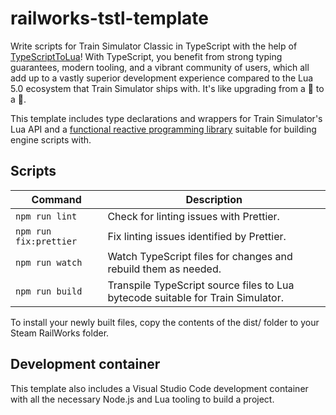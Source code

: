 # railworks-tstl-template

Write scripts for Train Simulator Classic in TypeScript with the help of [TypeScriptToLua](https://typescripttolua.github.io/)! With TypeScript, you benefit from strong typing guarantees, modern tooling, and a vibrant community of users, which all add up to a vastly superior development experience compared to the Lua 5.0 ecosystem that Train Simulator ships with. It's like upgrading from a 🚂 to a 🚅.

This template includes type declarations and wrappers for Train Simulator's Lua API and a [functional reactive programming library](https://github.com/santoshrajan/frpjs) suitable for building engine scripts with.

## Scripts

| Command | Description |
| --- | --- |
| `npm run lint` | Check for linting issues with Prettier. |
| `npm run fix:prettier` | Fix linting issues identified by Prettier. |
| `npm run watch` | Watch TypeScript files for changes and rebuild them as needed. |
| `npm run build` | Transpile TypeScript source files to Lua bytecode suitable for Train Simulator. |

To install your newly built files, copy the contents of the dist/ folder to your Steam RailWorks folder.

## Development container

This template also includes a Visual Studio Code development container with all the necessary Node.js and Lua tooling to build a project.
